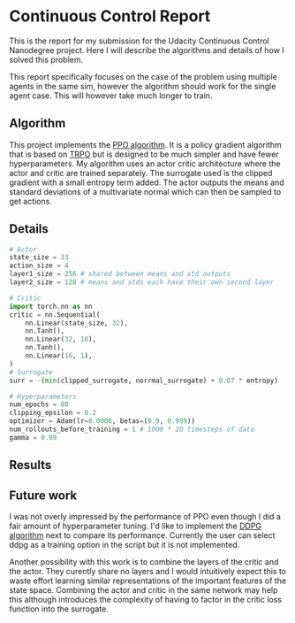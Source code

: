 # Continuous Control Report
This is the report for my submission for the Udacity Continuous Control Nanodegree project.
Here I will describe the algorithms and details of how I solved this problem.

This report specifically focuses on the case of the problem using multiple agents in the same sim, however the algorithm should work for the single agent case.
This will however take much longer to train.

## Algorithm
This project implements the [PPO algorithm](https://openai.com/blog/openai-baselines-ppo/).
It is a policy gradient algorithm that is based on [TRPO](https://arxiv.org/abs/1502.05477) but is designed to be much simpler and have fewer hyperparameters.
My algorithm uses an actor critic architecture where the actor and critic are trained separately. 
The surrogate used is the clipped gradient with a small entropy term added.
The actor outputs the means and standard deviations of a multivariate normal which can then be sampled to get actions.


## Details
```python
# Actor
state_size = 33
action_size = 4 
layer1_size = 256 # shared between means and std outputs
layer2_size = 128 # means and stds each have their own second layer

# Critic
import torch.nn as nn
critic = nn.Sequential(
    nn.Linear(state_size, 32),
    nn.Tanh(),
    nn.Linear(32, 16),
    nn.Tanh(),
    nn.Linear(16, 1),
)
# Surrogate
surr = -(min(clipped_surrogate, norrmal_surrogate) + 0.07 * entropy)

# Hyperparameters
num_epochs = 80
clipping_epsilon = 0.2
optimizer = Adam(lr=0.0006, betas=(0.9, 0.999))
num_rollouts_before_training = 1 # 1000 * 20 timesteps of data
gamma = 0.99
```

## Results

## Future work
I was not overly impressed by the performance of PPO even though I did a fair amount of hyperparameter tuning.
I'd like to implement the [DDPG algorithm](https://spinningup.openai.com/en/latest/algorithms/ddpg.html) next to compare 
its performance.
Currently the user can select ddpg as a training option in the script but it is not implemented. 

Another possibility with this work is to combine the layers of the critic and the actor. 
They curently share no layers and I would intuitively expect this to waste effort learning similar representations of 
the important features of the state space.
Combining the actor and critic in the same network may help this although introduces the complexity of having to factor
in the critic loss function into the surrogate.